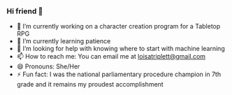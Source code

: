 ### Hi friend 👋

- 🔭 I’m currently working on a character creation program for a Tabletop RPG
- 🌱 I’m currently learning patience 
- 🤔 I’m looking for help with knowing where to start with machine learning
- 📫 How to reach me: You can email me at loisatriplett@gmail.com
- 😄 Pronouns: She/Her
- ⚡ Fun fact: I was the national parliamentary procedure champion in 7th grade and it remains my proudest accomplishment
